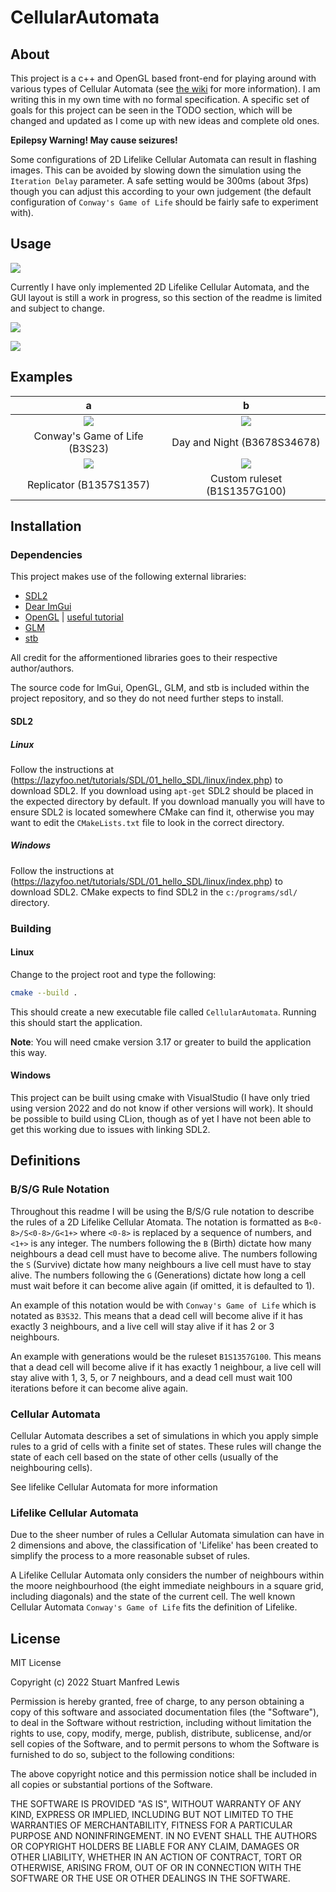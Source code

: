 # CellularAutomata

## About

This project is a c++ and OpenGL based front-end for playing around with
various types of Cellular Automata (see
[the wiki](https://en.wikipedia.org/wiki/Cellular_automaton) for more
information). I am writing this in my own time with no formal specification.
A specific set of goals for this project can be seen in the TODO section,
which will be changed and updated as I come up with new ideas and complete
old ones.

**Epilepsy Warning! May cause seizures!**

Some configurations of 2D Lifelike Cellular Automata can result in flashing images.
This can be avoided by slowing down the simulation using the `Iteration Delay`
parameter. A safe setting would be 300ms (about 3fps) though you can adjust this
according to your own judgement (the default configuration of `Conway's Game
of Life` should be fairly safe to experiment with).

## Usage

![](images/Application.png)

Currently I have only implemented 2D Lifelike Cellular Automata, and the GUI layout
is still a work in progress, so this section of the readme is limited and
subject to change.

![](images/IOPanel.png)

![](images/ParameterPanel.png)

## Examples

| a | b |
| :-: | :-: |
| ![](videos/Conway.gif) | ![](videos/DayAndNight.gif) |
| Conway's Game of Life (B3S23) | Day and Night (B3678S34678)
| ![](videos/Replicator.gif) | ![](videos/B1S1357G100.gif) |
| Replicator (B1357S1357) | Custom ruleset (B1S1357G100) |

## Installation

### Dependencies

This project makes use of the following external libraries:

- [SDL2](https://www.libsdl.org/)
- [Dear ImGui](https://github.com/ocornut/imgui)
- [OpenGL](https://www.khronos.org/) | [useful tutorial](https://learnopengl.com/)
- [GLM](http://glm.g-truc.net/)
- [stb](https://github.com/nothings/stb)

All credit for the afformentioned libraries goes to their respective author/authors.

The source code for ImGui, OpenGL, GLM, and stb is included within the project
repository, and so they do not need further steps to install.

#### SDL2

##### Linux

Follow the instructions at
(https://lazyfoo.net/tutorials/SDL/01_hello_SDL/linux/index.php)
to download SDL2. If you download using `apt-get` SDL2 should be placed in the
expected directory by default. If you download manually you will have to ensure
SDL2 is located somewhere CMake can find it, otherwise you may want to edit the
`CMakeLists.txt` file to look in the correct directory.

##### Windows

Follow the instructions at
(https://lazyfoo.net/tutorials/SDL/01_hello_SDL/linux/index.php)
to download SDL2. CMake expects to find SDL2 in the `c:/programs/sdl/`
directory.

### Building

#### Linux

Change to the project root and type the following:

```bash
cmake --build .
```

This should create a new executable file called `CellularAutomata`. Running this
should start the application.

**Note**: You will need cmake version 3.17 or greater to build the application this
way.

#### Windows

This project can be built using cmake with VisualStudio (I have only tried using
version 2022 and do not know if other versions will work). It should be possible
to build using CLion, though as of yet I have not been able to get this working
due to issues with linking SDL2.

## Definitions

### B/S/G Rule Notation

Throughout this readme I will be using the B/S/G rule notation to describe the rules
of a 2D Lifelike Cellular Atomata. The notation is formatted as `B<0-8>/S<0-8>/G<1+>` where
`<0-8>` is replaced by a sequence of numbers, and `<1+>` is any integer. The numbers following the `B` (Birth)
dictate how many neighbours a dead cell must have to become alive. The numbers
following the `S` (Survive) dictate how many neighbours a live cell must have to
stay alive. The numbers following the `G` (Generations) dictate how long a cell
must wait before it can become alive again (if omitted, it is defaulted to 1).

An example of this notation would be with `Conway's Game of Life` which is notated as
`B3S32`. This means that a dead cell will become alive if it has exactly 3 neighbours,
and a live cell will stay alive if it has 2 or 3 neighbours.

An example with generations would be the ruleset `B1S1357G100`. This means that
a dead cell will become alive if it has exactly 1 neighbour, a live cell will
stay alive with 1, 3, 5, or 7 neighbours, and a dead cell must wait 100 iterations
before it can become alive again.

### Cellular Automata

Cellular Automata describes a set of simulations in which you apply simple rules to
a grid of cells with a finite set of states. These rules will change the state of
each cell based on the state of other cells (usually of the neighbouring cells).

See lifelike Cellular Automata for more information

### Lifelike Cellular Automata

Due to the sheer number of rules a Cellular Automata simulation can have in 2
dimensions and above, the classification of 'Lifelike' has been created to simplify
the process to a more reasonable subset of rules.

A Lifelike Cellular Automata only considers the number of neighbours within the moore
neighbourhood (the eight immediate neighbours in a square grid, including diagonals)
and the state of the current cell. The well known Cellular Automata `Conway's Game of
Life` fits the definition of Lifelike.

## License

MIT License

Copyright (c) 2022 Stuart Manfred Lewis

Permission is hereby granted, free of charge, to any person obtaining a copy
of this software and associated documentation files (the "Software"), to deal
in the Software without restriction, including without limitation the rights
to use, copy, modify, merge, publish, distribute, sublicense, and/or sell
copies of the Software, and to permit persons to whom the Software is
furnished to do so, subject to the following conditions:

The above copyright notice and this permission notice shall be included in all
copies or substantial portions of the Software.

THE SOFTWARE IS PROVIDED "AS IS", WITHOUT WARRANTY OF ANY KIND, EXPRESS OR
IMPLIED, INCLUDING BUT NOT LIMITED TO THE WARRANTIES OF MERCHANTABILITY,
FITNESS FOR A PARTICULAR PURPOSE AND NONINFRINGEMENT. IN NO EVENT SHALL THE
AUTHORS OR COPYRIGHT HOLDERS BE LIABLE FOR ANY CLAIM, DAMAGES OR OTHER
LIABILITY, WHETHER IN AN ACTION OF CONTRACT, TORT OR OTHERWISE, ARISING FROM,
OUT OF OR IN CONNECTION WITH THE SOFTWARE OR THE USE OR OTHER DEALINGS IN THE
SOFTWARE.
